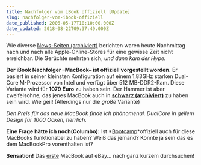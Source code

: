 ```yaml
---
title: Nachfolger vom iBook offiziell [Update]
slug: nachfolger-vom-ibook-offiziell
date_published: 2006-05-17T10:10:00.000Z
date_updated: 2018-08-22T09:37:49.000Z
---
```


Wie diverse [News-Seiten (archiviert)](http://web.archive.org/web/20060603163312/http://www.mac-essentials.de:80/index.php/mac/article/17451/) berichten waren heute Nachmittag nach und nach alle Apple-Online-Stores für eine gewisse Zeit nicht erreichbar. Die Gerüchte mehrten sich, *und dann kam der Hype:*

**Der iBook Nachfolger –MacBook– ist offiziell vorgestellt worden.** Er basiert in seiner kleinsten Konfiguration auf einem 1,83GHz starken Dual-Core M-Prozessor von Intel und verfügt über 512 MB-DDR2-Ram. Diese Variante wird für **1079 Euro** zu haben sein. Der Hammer ist aber zweifelsohne, das jenes MacBook auch in **[schwarz (archiviert)](http://web.archive.org/web/20060521230314/http://www.apple.com:80/macbook/gallery/index4.html)** zu haben sein wird. Wie geil! (Allerdings nur die *große* Variante)

*Den Preis für das neue MacBook finde ich phänomenal. DualCore in geilem Design für 1000 Ocken, herrlich.*

**Eine Frage hätte ich noch(Columbo):** Ist *[Bootcamp](http://thafaker.de/?p=682)*offiziell auch für diese MacBooks funktionabel zu haben? Weiß das jemand? Könnte ja sein das es dem MacBookPro vorenthalten ist?

**Sensation!** Das [erste](http://cgi.ebay.de/NEU-Apple-Macbook_W0QQitemZ8813023515QQcategoryZ107124QQrdZ1QQcmdZViewItem) MacBook auf eBay... nach ganz kurzem durchsuchen!
